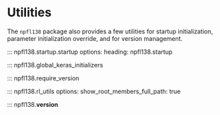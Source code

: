 # Utilities

The `npfl138` package also provides a few utilities for startup initialization,
parameter initialization override, and for version management.

::: npfl138.startup.startup
    options:
      heading: npfl138.startup

::: npfl138.global_keras_initializers

::: npfl138.require_version

::: npfl138.rl_utils
    options:
      show_root_members_full_path: true

::: npfl138.__version__
